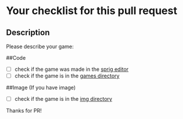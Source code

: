 # Your checklist for this pull request

## Description
Please describe your game:

##Code

- [ ] check if the game was made in the [sprig editor](https://editor.sprig.hackclub.com/)
- [ ] check if the game is in the [games directory](https://github.com/hackclub/sprig/tree/main/games)

##Image (If you have image)

- [ ] check if the game is in the [img directory](https://github.com/hackclub/sprig/tree/main/games/img)

Thanks for PR!

